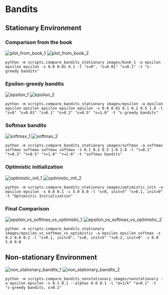 # Bandits

## Stationary Environment ##

### Comparison from the book ###

![plot_from_book_1](images/book_1_rewards.svg)
![plot_from_book_2](images/book_1_actions.svg)

```
python -m scripts.compare_bandits_stationary images/book_1 -a epsilon epsilon epsilon -s 0.0 0.01 0.1 -l "ε=0", "ε=0.01" "ε=0.1" -t "ε-greedy bandits"
```

### Epsilon-greedy bandits ###

![epsilon_1](images/epsilon_rewards.svg)
![epsilon_2](images/epsilon_actions.svg)

```
python -m scripts.compare_bandits_stationary images/epsilon -a epsilon epsilon epsilon epsilon epsilon epsilon -s 0.0 0.01 0.1 0.2 0.5 1.0 -l "ε=0" "ε=0.01" "ε=0.1" "ε=0.2" "ε=0.5" "ε=1.0" -t "ε-greedy bandits"
```

### Softmax bandits ###

![softmax_1](images/softmax_rewards.svg)
![softmax_2](images/softmax_actions.svg)

```
python -m scripts.compare_bandits_stationary images/softmax -a softmax softmax softmax softmax softmax -s 0.1 0.2 0.5 1.0 2.0 -l "τ=0.1" "τ=0.2" "τ=0.5" "τ=1.0" "τ=2.0" -t "softmax bandits"
```

### Optimistic initialization ###

![optimistic_init_1](images/optimistic_init_rewards.svg)
![optimistic_init_2](images/optimistic_init_actions.svg)

```
python -m scripts.compare_bandits_stationary images/optimistic_init -a epsilon epsilon -s 0.0 0.1 -i 5.0 0.0 -l "ε=0, init=5" "ε=0.1, init=0" -t "Optimistic Initialization"
```

### Final Comparison ###

![epsilon_vs_softmax_vs_optimistic_1](images/epsilon_vs_softmax_vs_optimistic_rewards.svg)
![epsilon_vs_softmax_vs_optimistic_2](images/epsilon_vs_softmax_vs_optimistic_actions.svg)

```
python -m scripts.compare_bandits_stationary images/epsilon_vs_softmax_vs_optimistic -a epsilon epsilon softmax -s 0.1 0.0 0.2 -l "ε=0.1, init=0", "ε=0, init=5" "τ=0.2, init=0" -i 0.0 5.0 0.0
```

## Non-stationary Environment ##

![non_stationary_bandits_1](images/nonstationary_rewards.svg)
![non_stationary_bandits_2](images/nonstationary_actions.svg)

```
python -m scripts.compare_bandits_nonstationary images/nonstationary -a epsilon epsilon -s 0.1 0.1 --alphas 0.0 0.1 -l "α=1/k" "α=0.1" -t "ε-greedy bandits, ε=0.1"
```